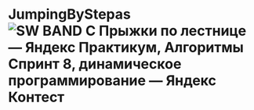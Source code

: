 # JumpingByStepas![SW BAND  C  Прыжки по лестнице — Яндекс Практикум, Алгоритмы  Спринт 8, динамическое программирование — Яндекс Контест](https://user-images.githubusercontent.com/109151790/185577617-375b1d78-69c1-42c3-a947-85710c0de9cc.png)
